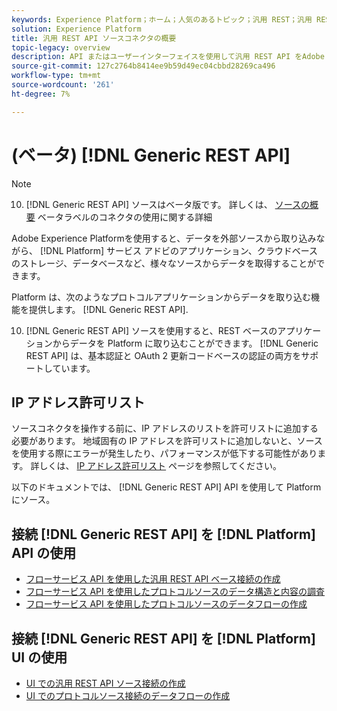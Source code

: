 ```yaml
---
keywords: Experience Platform；ホーム；人気のあるトピック；汎用 REST；汎用 REST
solution: Experience Platform
title: 汎用 REST API ソースコネクタの概要
topic-legacy: overview
description: API またはユーザーインターフェイスを使用して汎用 REST API をAdobe Experience Platformに接続する方法を説明します。
source-git-commit: 127c2764b8414ee9b59d49ec04cbbd28269ca496
workflow-type: tm+mt
source-wordcount: '261'
ht-degree: 7%

---
```


# (ベータ) [!DNL Generic REST API]

>[!NOTE]
>
>10. [!DNL Generic REST API] ソースはベータ版です。 詳しくは、 [ソースの概要](../../home.md#terms-and-conditions) ベータラベルのコネクタの使用に関する詳細

Adobe Experience Platformを使用すると、データを外部ソースから取り込みながら、 [!DNL Platform] サービス アドビのアプリケーション、クラウドベースのストレージ、データベースなど、様々なソースからデータを取得することができます。

Platform は、次のようなプロトコルアプリケーションからデータを取り込む機能を提供します。 [!DNL Generic REST API].

10. [!DNL Generic REST API] ソースを使用すると、REST ベースのアプリケーションからデータを Platform に取り込むことができます。 [!DNL Generic REST API] は、基本認証と OAuth 2 更新コードベースの認証の両方をサポートしています。

## IP アドレス許可リスト

ソースコネクタを操作する前に、IP アドレスのリストを許可リストに追加する必要があります。 地域固有の IP アドレスを許可リストに追加しないと、ソースを使用する際にエラーが発生したり、パフォーマンスが低下する可能性があります。 詳しくは、 [IP アドレス許可リスト](../../ip-address-allow-list.md) ページを参照してください。

以下のドキュメントでは、 [!DNL Generic REST API] API を使用して Platform にソース。

## 接続 [!DNL Generic REST API] を [!DNL Platform] API の使用

- [フローサービス API を使用した汎用 REST API ベース接続の作成](../../tutorials/api/create/protocols/generic-rest.md)
- [フローサービス API を使用したプロトコルソースのデータ構造と内容の調査](../../tutorials/api/explore/protocols.md)
- [フローサービス API を使用したプロトコルソースのデータフローの作成](../../tutorials/api/collect/protocols.md)

## 接続 [!DNL Generic REST API] を [!DNL Platform] UI の使用

- [UI での汎用 REST API ソース接続の作成](../../tutorials/ui/create/protocols/generic-rest.md)
- [UI でのプロトコルソース接続のデータフローの作成](../../tutorials/ui/dataflow/protocols.md)


